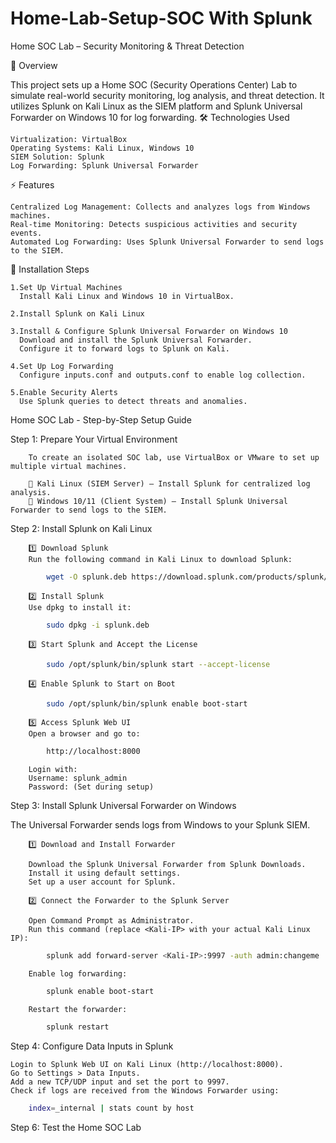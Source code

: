 # Home-Lab-Setup-SOC With Splunk
Home SOC Lab – Security Monitoring & Threat Detection

📌 Overview

This project sets up a Home SOC (Security Operations Center) Lab to simulate real-world security monitoring, log analysis, and threat detection. It utilizes Splunk on Kali Linux as the SIEM platform and Splunk Universal Forwarder on Windows 10 for log forwarding.
🛠️ Technologies Used

    Virtualization: VirtualBox
    Operating Systems: Kali Linux, Windows 10
    SIEM Solution: Splunk
    Log Forwarding: Splunk Universal Forwarder
    
  ⚡ Features

    Centralized Log Management: Collects and analyzes logs from Windows machines.
    Real-time Monitoring: Detects suspicious activities and security events.
    Automated Log Forwarding: Uses Splunk Universal Forwarder to send logs to the SIEM.
    
  🚀 Installation Steps

    1.Set Up Virtual Machines
      Install Kali Linux and Windows 10 in VirtualBox.

    2.Install Splunk on Kali Linux

    3.Install & Configure Splunk Universal Forwarder on Windows 10
      Download and install the Splunk Universal Forwarder.
      Configure it to forward logs to Splunk on Kali.
       
    4.Set Up Log Forwarding
      Configure inputs.conf and outputs.conf to enable log collection.

    5.Enable Security Alerts
      Use Splunk queries to detect threats and anomalies.

  Home SOC Lab - Step-by-Step Setup Guide

  Step 1: Prepare Your Virtual Environment   
  
        To create an isolated SOC lab, use VirtualBox or VMware to set up multiple virtual machines.

        🔹 Kali Linux (SIEM Server) – Install Splunk for centralized log analysis.
        🔹 Windows 10/11 (Client System) – Install Splunk Universal Forwarder to send logs to the SIEM.

   Step 2: Install Splunk on Kali Linux
                
        1️⃣ Download Splunk
        Run the following command in Kali Linux to download Splunk:

```bash
        wget -O splunk.deb https://download.splunk.com/products/splunk/releases/9.0.3/linux/splunk-9.0.3-amd64.deb
```
        2️⃣ Install Splunk
        Use dpkg to install it:
   
```bash
        sudo dpkg -i splunk.deb
```
        3️⃣ Start Splunk and Accept the License
        
```bash
        sudo /opt/splunk/bin/splunk start --accept-license
```
        4️⃣ Enable Splunk to Start on Boot
```bash
        sudo /opt/splunk/bin/splunk enable boot-start
```
        5️⃣ Access Splunk Web UI
        Open a browser and go to:
        
```bash
        http://localhost:8000
```
        Login with:
        Username: splunk_admin
        Password: (Set during setup) 
        
   Step 3: Install Splunk Universal Forwarder on Windows


   The Universal Forwarder sends logs from Windows to your Splunk SIEM.
        
        1️⃣ Download and Install Forwarder
        
        Download the Splunk Universal Forwarder from Splunk Downloads.
        Install it using default settings.
        Set up a user account for Splunk.

        2️⃣ Connect the Forwarder to the Splunk Server
        
        Open Command Prompt as Administrator.
        Run this command (replace <Kali-IP> with your actual Kali Linux IP):

```bash
        splunk add forward-server <Kali-IP>:9997 -auth admin:changeme
```
        Enable log forwarding:

```bash
        splunk enable boot-start
```
        Restart the forwarder:
```bash
        splunk restart
```

   Step 4: Configure Data Inputs in Splunk

    Login to Splunk Web UI on Kali Linux (http://localhost:8000).
    Go to Settings > Data Inputs.
    Add a new TCP/UDP input and set the port to 9997.
    Check if logs are received from the Windows Forwarder using:

```bash
    index=_internal | stats count by host
```

  Step 6: Test the Home SOC Lab
        


        
  
